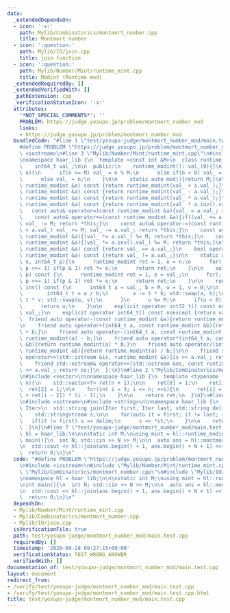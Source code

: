 ```yaml
---
data:
  _extendedDependsOn:
  - icon: ':x:'
    path: Mylib/Combinatorics/montmort_number.cpp
    title: Montmort number
  - icon: ':question:'
    path: Mylib/IO/join.cpp
    title: join function
  - icon: ':question:'
    path: Mylib/Number/Mint/runtime_mint.cpp
    title: Modint (Runtime mod)
  _extendedRequiredBy: []
  _extendedVerifiedWith: []
  _pathExtension: cpp
  _verificationStatusIcon: ':x:'
  attributes:
    '*NOT_SPECIAL_COMMENTS*': ''
    PROBLEM: https://judge.yosupo.jp/problem/montmort_number_mod
    links:
    - https://judge.yosupo.jp/problem/montmort_number_mod
  bundledCode: "#line 1 \"test/yosupo-judge/montmort_number_mod/main.test.cpp\"\n\
    #define PROBLEM \"https://judge.yosupo.jp/problem/montmort_number_mod\"\n\n#include\
    \ <iostream>\n#line 3 \"Mylib/Number/Mint/runtime_mint.cpp\"\n#include <utility>\n\
    \nnamespace haar_lib {\n  template <const int &M>\n  class runtime_modint {\n\
    \    int64_t val_;\n\n  public:\n    runtime_modint(): val_(0){}\n    runtime_modint(int64_t\
    \ n){\n      if(n >= M) val_ = n % M;\n      else if(n < 0) val_ = n % M + M;\n\
    \      else val_ = n;\n    }\n\n    static auto mod(){return M;}\n\n    auto operator+(const\
    \ runtime_modint &a) const {return runtime_modint(val_ + a.val_);}\n    auto operator-(const\
    \ runtime_modint &a) const {return runtime_modint(val_ - a.val_);}\n    auto operator*(const\
    \ runtime_modint &a) const {return runtime_modint(val_ * a.val_);}\n    auto operator/(const\
    \ runtime_modint &a) const {return runtime_modint(val_ * a.inv().val_);}\n\n \
    \   const auto& operator=(const runtime_modint &a){val_ = a.val_; return *this;}\n\
    \    const auto& operator+=(const runtime_modint &a){if((val_ += a.val_) >= M)\
    \ val_ -= M; return *this;}\n    const auto& operator-=(const runtime_modint &a){if(val_\
    \ < a.val_) val_ += M; val_ -= a.val_; return *this;}\n    const auto& operator*=(const\
    \ runtime_modint &a){(val_ *= a.val_) %= M; return *this;}\n    const auto& operator/=(const\
    \ runtime_modint &a){(val_ *= a.inv().val_) %= M; return *this;}\n\n    bool operator==(const\
    \ runtime_modint &a) const {return val_ == a.val_;}\n    bool operator!=(const\
    \ runtime_modint &a) const {return val_ != a.val_;}\n\n    static auto pow(int64_t\
    \ n, int64_t p){\n      runtime_modint ret = 1, e = n;\n      for(; p; e *= e,\
    \ p >>= 1) if(p & 1) ret *= e;\n      return ret;\n    }\n\n    auto pow(int64_t\
    \ p) const {\n      runtime_modint ret = 1, e = val_;\n      for(; p; e *= e,\
    \ p >>= 1) if(p & 1) ret *= e;\n      return ret;\n    }\n\n    runtime_modint\
    \ inv() const {\n      int64_t a = val_, b = M, u = 1, v = 0;\n\n      while(b){\n\
    \        int64_t t = a / b;\n        a -= t * b; std::swap(a, b);\n        u -=\
    \ t * v; std::swap(u, v);\n      }\n      u %= M;\n      if(u < 0) u += M;\n\n\
    \      return u;\n    }\n\n    explicit operator int32_t() const noexcept {return\
    \ val_;}\n    explicit operator int64_t() const noexcept {return val_;}\n\n  \
    \  friend auto operator-(const runtime_modint &a){return runtime_modint(-a.val_);}\n\
    \n    friend auto operator+(int64_t a, const runtime_modint &b){return runtime_modint(a)\
    \ + b;}\n    friend auto operator-(int64_t a, const runtime_modint &b){return\
    \ runtime_modint(a) - b;}\n    friend auto operator*(int64_t a, const runtime_modint\
    \ &b){return runtime_modint(a) * b;}\n    friend auto operator/(int64_t a, const\
    \ runtime_modint &b){return runtime_modint(a) / b;}\n\n    friend std::istream&\
    \ operator>>(std::istream &is, runtime_modint &a){is >> a.val_; return is;}\n\
    \    friend std::ostream& operator<<(std::ostream &os, const runtime_modint &a){os\
    \ << a.val_; return os;}\n  };\n}\n#line 2 \"Mylib/Combinatorics/montmort_number.cpp\"\
    \n#include <vector>\n\nnamespace haar_lib {\n  template <typename T>\n  auto montmort_number(int\
    \ n){\n    std::vector<T> ret(n + 1);\n\n    ret[0] = 1;\n    ret[1] = 0;\n  \
    \  ret[2] = 1;\n\n    for(int i = 3; i <= n; ++i){\n      ret[i] = (ret[i - 1]\
    \ + ret[i - 2]) * (i - 1);\n    }\n\n    return ret;\n  }\n}\n#line 3 \"Mylib/IO/join.cpp\"\
    \n#include <sstream>\n#include <string>\n\nnamespace haar_lib {\n  template <typename\
    \ Iter>\n  std::string join(Iter first, Iter last, std::string delim = \" \"){\n\
    \    std::stringstream s;\n\n    for(auto it = first; it != last; ++it){\n   \
    \   if(it != first) s << delim;\n      s << *it;\n    }\n\n    return s.str();\n\
    \  }\n}\n#line 7 \"test/yosupo-judge/montmort_number_mod/main.test.cpp\"\n\nnamespace\
    \ hl = haar_lib;\n\n\nstatic int M;\nusing mint = hl::runtime_modint<M>;\n\nint\
    \ main(){\n  int N; std::cin >> N >> M;\n\n  auto ans = hl::montmort_number<mint>(1000000);\n\
    \n  std::cout << hl::join(ans.begin() + 1, ans.begin() + N + 1) << \"\\n\";\n\n\
    \  return 0;\n}\n"
  code: "#define PROBLEM \"https://judge.yosupo.jp/problem/montmort_number_mod\"\n\
    \n#include <iostream>\n#include \"Mylib/Number/Mint/runtime_mint.cpp\"\n#include\
    \ \"Mylib/Combinatorics/montmort_number.cpp\"\n#include \"Mylib/IO/join.cpp\"\n\
    \nnamespace hl = haar_lib;\n\n\nstatic int M;\nusing mint = hl::runtime_modint<M>;\n\
    \nint main(){\n  int N; std::cin >> N >> M;\n\n  auto ans = hl::montmort_number<mint>(1000000);\n\
    \n  std::cout << hl::join(ans.begin() + 1, ans.begin() + N + 1) << \"\\n\";\n\n\
    \  return 0;\n}\n"
  dependsOn:
  - Mylib/Number/Mint/runtime_mint.cpp
  - Mylib/Combinatorics/montmort_number.cpp
  - Mylib/IO/join.cpp
  isVerificationFile: true
  path: test/yosupo-judge/montmort_number_mod/main.test.cpp
  requiredBy: []
  timestamp: '2020-09-28 09:27:15+09:00'
  verificationStatus: TEST_WRONG_ANSWER
  verifiedWith: []
documentation_of: test/yosupo-judge/montmort_number_mod/main.test.cpp
layout: document
redirect_from:
- /verify/test/yosupo-judge/montmort_number_mod/main.test.cpp
- /verify/test/yosupo-judge/montmort_number_mod/main.test.cpp.html
title: test/yosupo-judge/montmort_number_mod/main.test.cpp
---
```

